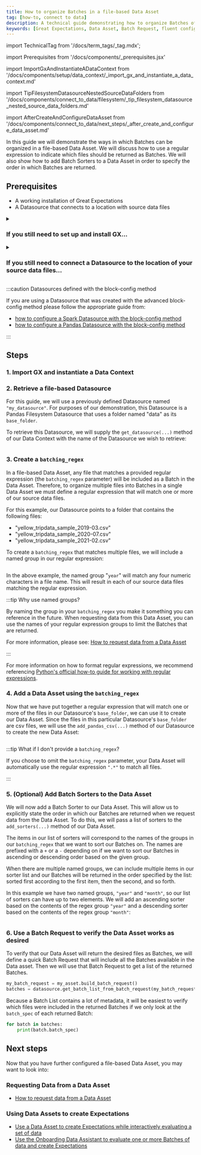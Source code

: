 ```yaml
---
title: How to organize Batches in a file-based Data Asset
tag: [how-to, connect to data]
description: A technical guide demonstrating how to organize Batches of data in a file-based Data Asset.
keywords: [Great Expectations, Data Asset, Batch Request, fluent configuration method, GCS, Google Cloud Storage, AWS S3, Amazon Web Services S3, Azure Blob Storage, Local Filesystem]
---
```


import TechnicalTag from '/docs/term_tags/_tag.mdx';


<!-- ## Introduction -->

<!-- ## Prerequisites -->
import Prerequisites from '/docs/components/_prerequisites.jsx'

<!-- ### Import GX and instantiate a Data Context -->
import ImportGxAndInstantiateADataContext from '/docs/components/setup/data_context/_import_gx_and_instantiate_a_data_context.md'

<!-- ### 1. Create a `batching_regex` -->
import TipFilesystemDatasourceNestedSourceDataFolders from '/docs/components/connect_to_data/filesystem/_tip_filesystem_datasource_nested_source_data_folders.md'

<!-- ## Next steps -->
import AfterCreateAndConfigureDataAsset from '/docs/components/connect_to_data/next_steps/_after_create_and_configure_data_asset.md'

In this guide we will demonstrate the ways in which Batches can be organized in a file-based Data Asset.  We will discuss how to use a regular expression to indicate which files should be returned as Batches.  We will also show how to add Batch Sorters to a Data Asset in order to specify the order in which Batches are returned.

## Prerequisites

<Prerequisites>

- A working installation of Great Expectations
- A Datasource that connects to a location with source data files

</Prerequisites>


<details>
<summary>

### If you still need to set up and install GX...

</summary>

Please reference the appropriate one of these guides:
- [How to install GX locally](/docs/guides/setup/installation/local)
- [How to set up GX to work with data on AWS S3](/docs/guides/setup/optional_dependencies/cloud/how_to_set_up_gx_to_work_with_data_on_aws_s3)
- [How to set up GX to work with data in Azure Blob Storage](/docs/guides/setup/optional_dependencies/cloud/how_to_set_up_gx_to_work_with_data_in_abs)
- [How to set up GX to work with data on GCS](/docs/guides/setup/optional_dependencies/cloud/how_to_set_up_gx_to_work_with_data_on_gcs)

</details>

<details>
<summary>

### If you still need to connect a Datasource to the location of your source data files...

</summary>

Please reference the appropriate one of these guides:

#### Local Filesystems
- [How to connect to one or more files using Pandas](/docs/guides/connecting_to_your_data/fluent/filesystem/how_to_connect_to_one_or_more_files_using_pandas)
- [How to connect to one or more files using Spark](/docs/guides/connecting_to_your_data/fluent/filesystem/how_to_connect_to_one_or_more_files_using_spark)

#### Google Cloud Storage
- [How to connect to data on GCS using Pandas](/docs/guides/connecting_to_your_data/fluent/cloud/how_to_connect_to_data_on_gcs_using_pandas)
- [How to connect to data on GCS using Spark](/docs/guides/connecting_to_your_data/fluent/cloud/how_to_connect_to_data_on_gcs_using_spark)

#### Azure Blob Storage
- [How to connect to data in Azure Blob Storage using Pandas](/docs/guides/connecting_to_your_data/fluent/cloud/how_to_connect_to_data_on_azure_blob_storage_using_pandas)
- [How to connect to data in Azure Blob Storage using Spark](/docs/guides/connecting_to_your_data/fluent/cloud/how_to_connect_to_data_on_azure_blob_storage_using_spark)

#### Amazon Web Services S3
- [How to connect to data on Amazon Web Services S3 using Pandas](/docs/guides/connecting_to_your_data/fluent/cloud/how_to_connect_to_data_on_s3_using_pandas)
- [How to connect to data on Amazon Web Services S3 using Spark](/docs/guides/connecting_to_your_data/fluent/cloud/how_to_connect_to_data_on_s3_using_spark)

</details>

:::caution Datasources defined with the block-config method

If you are using a Datasource that was created with the advanced block-config method please follow the appropriate guide from:
- [how to configure a Spark Datasource with the block-config method](/docs/0.15.50/guides/connecting_to_your_data/datasource_configuration/how_to_configure_a_spark_datasource)
- [how to configure a Pandas Datasource with the block-config method](/docs/0.15.50/guides/connecting_to_your_data/datasource_configuration/how_to_configure_a_pandas_datasource)

:::

## Steps

### 1. Import GX and instantiate a Data Context

<ImportGxAndInstantiateADataContext />

### 2. Retrieve a file-based Datasource

For this guide, we will use a previously defined Datasource named `"my_datasource"`.  For purposes of our demonstration, this Datasource is a Pandas Filesystem Datasource that uses a folder named "data" as its `base_folder`.

To retrieve this Datasource, we will supply the `get_datasource(...)` method of our Data Context with the name of the Datasource we wish to retrieve:

```python name="tests/integration/docusaurus/connecting_to_your_data/fluent_datasources/organize_batches_in_pandas_filesystem_datasource.py my_datasource"
```

### 3. Create a `batching_regex`

In a file-based Data Asset, any file that matches a provided regular expression (the `batching_regex` parameter) will be included as a Batch in the Data Asset.  Therefore, to organize multiple files into Batches in a single Data Asset we must define a regular expression that will match one or more of our source data files.

For this example, our Datasource points to a folder that contains the following files:
- "yellow_tripdata_sample_2019-03.csv"
- "yellow_tripdata_sample_2020-07.csv"
- "yellow_tripdata_sample_2021-02.csv"

To create a `batching_regex` that matches multiple files, we will include a named group in our regular expression:

```python name="tests/integration/docusaurus/connecting_to_your_data/fluent_datasources/organize_batches_in_pandas_filesystem_datasource.py my_batching_regex"
```

In the above example, the named group "`year`" will match any four numeric characters in a file name.  This will result in each of our source data files matching the regular expression.

:::tip Why use named groups?

By naming the group in your `batching_regex` you make it something you can reference in the future.  When requesting data from this Data Asset, you can use the names of your regular expression groups to limit the Batches that are returned.

For more information, please see: [How to request data from a Data Asset](/docs/guides/connecting_to_your_data/fluent/batch_requests/how_to_request_data_from_a_data_asset)

:::

<TipFilesystemDatasourceNestedSourceDataFolders />

For more information on how to format regular expressions, we recommend referencing [Python's official how-to guide for working with regular expressions](https://docs.python.org/3/howto/regex.html).

### 4. Add a Data Asset using the `batching_regex`

Now that we have put together a regular expression that will match one or more of the files in our Datasource's `base_folder`, we can use it to create our Data Asset.  Since the files in this particular Datasource's `base_folder` are csv files, we will use the `add_pandas_csv(...)` method of our Datasource to create the new Data Asset:

```python name="tests/integration/docusaurus/connecting_to_your_data/fluent_datasources/organize_batches_in_pandas_filesystem_datasource.py my_asset"
```

:::tip What if I don't provide a `batching_regex`?

If you choose to omit the `batching_regex` parameter, your Data Asset will automatically use the regular expression `".*"` to match all files.

:::

### 5. (Optional) Add Batch Sorters to the Data Asset

We will now add a Batch Sorter to our Data Asset.  This will allow us to explicitly state the order in which our Batches are returned when we request data from the Data Asset.  To do this, we will pass a list of sorters to the `add_sorters(...)` method of our Data Asset.

The items in our list of sorters will correspond to the names of the groups in our `batching_regex` that we want to sort our Batches on.  The names are prefixed with a `+` or a `-` depending on if we want to sort our Batches in ascending or descending order based on the given group.

When there are multiple named groups, we can include multiple items in our sorter list and our Batches will be returned in the order specified by the list: sorted first according to the first item, then the second, and so forth.

In this example we have two named groups, `"year"` and `"month"`, so our list of sorters can have up to two elements.  We will add an ascending sorter based on the contents of the regex group `"year"` and a descending sorter based on the contents of the regex group `"month"`:

```python name="tests/integration/docusaurus/connecting_to_your_data/fluent_datasources/organize_batches_in_pandas_filesystem_datasource.py add_sorters"
```

### 6. Use a Batch Request to verify the Data Asset works as desired

To verify that our Data Asset will return the desired files as Batches, we will define a quick Batch Request that will include all the Batches available in the Data asset.  Then we will use that Batch Request to get a list of the returned Batches.

```python title="Python code"
my_batch_request = my_asset.build_batch_request()
batches = datasource.get_batch_list_from_batch_request(my_batch_request)
```

Because a Batch List contains a lot of metadata, it will be easiest to verify which files were included in the returned Batches if we only look at the `batch_spec` of each returned Batch:

```python title="Python code"
for batch in batches:
    print(batch.batch_spec)
```

## Next steps

Now that you have further configured a file-based Data Asset, you may want to look into:

### Requesting Data from a Data Asset
- [How to request data from a Data Asset](/docs/guides/connecting_to_your_data/fluent/batch_requests/how_to_request_data_from_a_data_asset)

### Using Data Assets to create Expectations
- [Use a Data Asset to create Expectations while interactively evaluating a set of data](/docs/guides/expectations/how_to_create_and_edit_expectations_with_instant_feedback_from_a_sample_batch_of_data)
- [Use the Onboarding Data Assistant to evaluate one or more Batches of data and create Expectations](/docs/guides/expectations/data_assistants/how_to_create_an_expectation_suite_with_the_onboarding_data_assistant)




